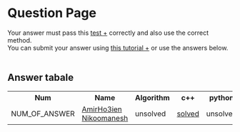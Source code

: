 # Question Page

Your answer must pass this
<a href='./test.md'>test +</a>
correctly and also use the correct method.
<br>
You can submit your answer using
<a href='https://github.com/EnAnsari/bcp-hsu/releases/download/3.0.0/teaching-submit-question.pdf'>this tutorial +</a>
or use the answers below.
<br><br>

## Answer tabale
<table>
  <tr>
    <th>Num</th>
    <th>Name</th>
    <th>Algorithm</th>
    <th>c++</th>
    <th>python</th>
  </tr>
  <tr>
    <td>NUM_OF_ANSWER</td>
    <td>
        <a href='https://github.com/NIKOEXER'>AmirHo3ien Nikoomanesh</a>
    </td>
    <td>unsolved</td>
    <td> <a href='./4021277061/Ame3en niko.cpp'>solved</a></td>
    <td>unsolved</td>
  </tr> 
<table>
  <!-- <td>
      <a href='./STUDENT_ID/FILE_NAME'>solved</a>
  </td> -->
